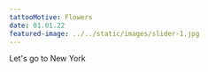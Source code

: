 ```yaml
---
tattooMotive: Flowers
date: 01.01.22
featured-image: ../../static/images/slider-1.jpg
---
```

L﻿et's go to New York